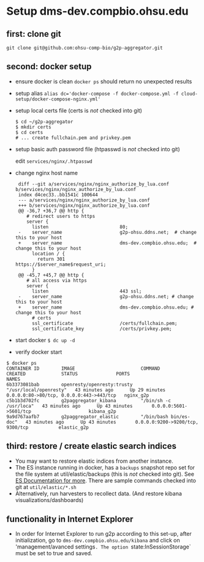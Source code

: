#  Setup dms-dev.compbio.ohsu.edu

## first: clone git

`git clone git@github.com:ohsu-comp-bio/g2p-aggregator.git`

## second: docker setup

* ensure docker is clean
  `docker ps` should return no unexpected results
* setup alias
  `alias dc='docker-compose -f docker-compose.yml -f cloud-setup/docker-compose-nginx.yml'`
* setup local certs file (certs is _not_ checked into git)
  ```
  $ cd ~/g2p-aggregator
  $ mkdir certs
  $ cd certs
  # ... create fullchain.pem and privkey.pem
  ```
* setup basic auth password file  (htpasswd is _not_ checked into git)

  edit `services/nginx/.htpasswd`

* change nginx host name
  ```
   diff --git a/services/nginx/nginx_authorize_by_lua.conf b/services/nginx/nginx_authorize_by_lua.conf
   index d4cec33..bb1541c 100644
   --- a/services/nginx/nginx_authorize_by_lua.conf
   +++ b/services/nginx/nginx_authorize_by_lua.conf
   @@ -36,7 +36,7 @@ http {
      # redirect users to https
      server {
        listen                          80;
   -    server_name                     g2p-ohsu.ddns.net;  # change this to your host
   +    server_name                     dms-dev.compbio.ohsu.edu;  # change this to your host
        location / {
          return 301                    https://$server_name$request_uri;
        }
   @@ -45,7 +45,7 @@ http {
      # all access via https
      server {
        listen                          443 ssl;
   -    server_name                     g2p-ohsu.ddns.net; # change this to your host
   +    server_name                     dms-dev.compbio.ohsu.edu; # change this to your host
        # certs
        ssl_certificate                 /certs/fullchain.pem;
        ssl_certificate_key             /certs/privkey.pem;
  ```       

* start docker
  `$ dc up -d`

* verify docker start

```
$ docker ps
CONTAINER ID        IMAGE                        COMMAND                  CREATED             STATUS              PORTS                                      NAMES
6b3373081bab        openresty/openresty:trusty   "/usr/local/openresty"   43 minutes ago      Up 29 minutes       0.0.0.0:80->80/tcp, 0.0.0.0:443->443/tcp   nginx_g2p
c5b1b3d702fc        g2paggregator_kibana         "/bin/sh -c /usr/loca"   43 minutes ago      Up 43 minutes       0.0.0.0:5601->5601/tcp                     kibana_g2p
9a9d767aafb7        g2paggregator_elastic        "/bin/bash bin/es-doc"   43 minutes ago      Up 43 minutes       0.0.0.0:9200->9200/tcp, 9300/tcp           elastic_g2p
```


## third: restore / create elastic search indices
  * You may want to restore elastic indices from another instance.
  * The ES instance running in docker, has a `backups` snapshot repo set for the file system at util/elastic/backups (this is _not_ checked into git). See [ES Documentation for more](https://www.elastic.co/guide/en/elasticsearch/reference/current/modules-snapshots.html). There are sample commands checked into git at `util/elastic/*.sh`
  * Alternatively, run harvesters to recollect data. (And restore kibana visualizations/dashboards)

## functionality in Internet Explorer
  * In order for Internet Explorer to run g2p according to this set-up, after initialization, go to `dms-dev.compbio.ohsu.edu/kibana` and click on 'management/avanced settings`. The option `state:InSessionStorage` must be set to true and saved. 
